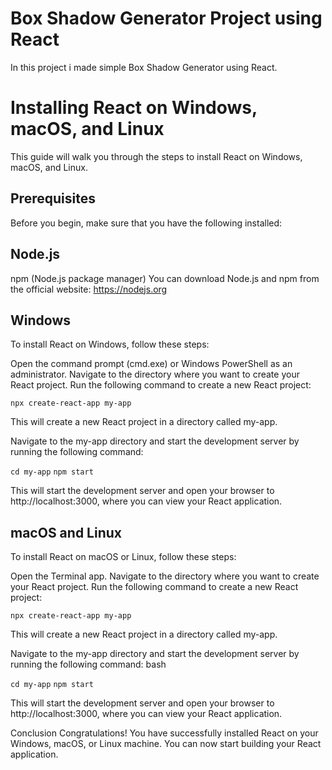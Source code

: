 # Box Shadow Generator Project using React

In this project i made simple Box Shadow Generator using React.

# Installing React on Windows, macOS, and Linux
This guide will walk you through the steps to install React on Windows, macOS, and Linux.

## Prerequisites
Before you begin, make sure that you have the following installed:

## Node.js
npm (Node.js package manager)
You can download Node.js and npm from the official website: https://nodejs.org

## Windows
To install React on Windows, follow these steps:

Open the command prompt (cmd.exe) or Windows PowerShell as an administrator.
Navigate to the directory where you want to create your React project.
Run the following command to create a new React project:

```npx create-react-app my-app```

This will create a new React project in a directory called my-app.

Navigate to the my-app directory and start the development server by running the following command:

```cd my-app```
```npm start```

This will start the development server and open your browser to http://localhost:3000, where you can view your React application.

## macOS and Linux
To install React on macOS or Linux, follow these steps:

Open the Terminal app.
Navigate to the directory where you want to create your React project.
Run the following command to create a new React project:

```npx create-react-app my-app```

This will create a new React project in a directory called my-app.

Navigate to the my-app directory and start the development server by running the following command:
bash

```cd my-app```
```npm start```

This will start the development server and open your browser to http://localhost:3000, where you can view your React application.

Conclusion
Congratulations! You have successfully installed React on your Windows, macOS, or Linux machine. You can now start building your React application.